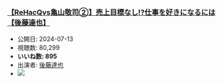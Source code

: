 ### [【ReHacQvs亀山敬司②】売上目標なし!?仕事を好きになるには【後藤達也】](https://www.youtube.com/watch?v=9MghqysVdlg)
-   公開日: 2024-07-13
-   視聴数: 80,299
-   **いいね数: 895**
-   出演者: [後藤達也](/rehacq_fan/people/後藤達也 "wikilink")
- [![](https://img.youtube.com/vi/9MghqysVdlg/hqdefault.jpg)](https://www.youtube.com/watch?v=9MghqysVdlg)
